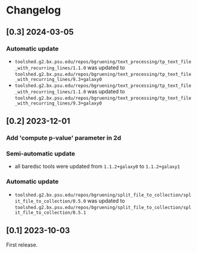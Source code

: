 # Changelog

## [0.3] 2024-03-05

### Automatic update
- `toolshed.g2.bx.psu.edu/repos/bgruening/text_processing/tp_text_file_with_recurring_lines/1.1.0` was updated to `toolshed.g2.bx.psu.edu/repos/bgruening/text_processing/tp_text_file_with_recurring_lines/9.3+galaxy0`
- `toolshed.g2.bx.psu.edu/repos/bgruening/text_processing/tp_text_file_with_recurring_lines/1.1.0` was updated to `toolshed.g2.bx.psu.edu/repos/bgruening/text_processing/tp_text_file_with_recurring_lines/9.3+galaxy0`

## [0.2] 2023-12-01

### Add 'compute p-value' parameter in 2d

### Semi-automatic update
- all baredsc tools were updated from `1.1.2+galaxy0` to `1.1.2+galaxy1`

### Automatic update
- `toolshed.g2.bx.psu.edu/repos/bgruening/split_file_to_collection/split_file_to_collection/0.5.0` was updated to `toolshed.g2.bx.psu.edu/repos/bgruening/split_file_to_collection/split_file_to_collection/0.5.1`

## [0.1] 2023-10-03

First release.
